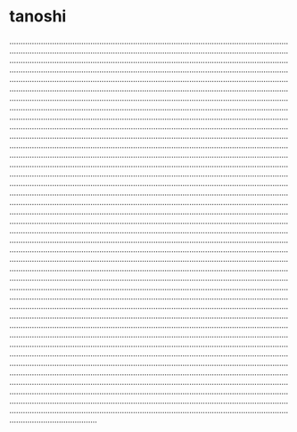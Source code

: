 # tanoshi
.......................................................................................................................................................................................................................................................................................................................................................................................................................................................................................................................................................................................................................................................................................................................................................................................................................................................................................................................................................................................................................................................................................................................................................................................................................................................................................................................................................................................................................................................................................................................................................................................................................................................................................................................................................................................................................................................................................................................................................................................................................................................................................................................................................................................................................................................................................................................................................................................................................................................................................................................................................................................................................................................................................................................................................................................................................................................................................................................................................................................................................................................................................................................................................................................................................................................................................................................................................................................................................................................................................................................................................................................................................................................................................................................................................................................................................................................................................................................................................................................................................................................................................................................................................................................................................................................................................................................................................................................................................................................................................................................................................................................................................................................................................................................................................................................................................................................................................................................................................................................................................................................................................................................................................................................................